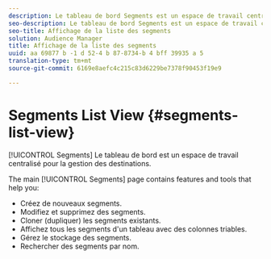 ```yaml
---
description: Le tableau de bord Segments est un espace de travail centralisé pour la gestion des destinations.
seo-description: Le tableau de bord Segments est un espace de travail centralisé pour la gestion des destinations.
seo-title: Affichage de la liste des segments
solution: Audience Manager
title: Affichage de la liste des segments
uuid: aa 69877 b -1 d 52-4 b 87-8734-b 4 bff 39935 a 5
translation-type: tm+mt
source-git-commit: 6169e8aefc4c215c83d6229be7378f90453f19e9

---
```



# Segments List View {#segments-list-view}

[!UICONTROL Segments] Le tableau de bord est un espace de travail centralisé pour la gestion des destinations.

The main [!UICONTROL Segments] page contains features and tools that help you:

* Créez de nouveaux segments.
* Modifiez et supprimez des segments.
* Cloner (dupliquer) les segments existants.
* Affichez tous les segments d&#39;un tableau avec des colonnes triables.
* Gérez le stockage des segments.
* Rechercher des segments par nom.